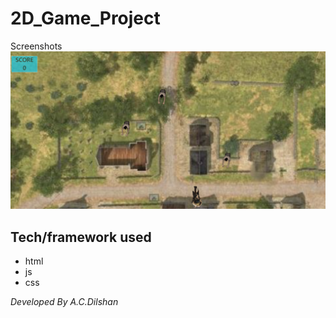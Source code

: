 # 2D_Game_Project

Screenshots
![Image](./assets/img/Capture.PNG)

## Tech/framework used
* html
* js
* css

*Developed By A.C.Dilshan*